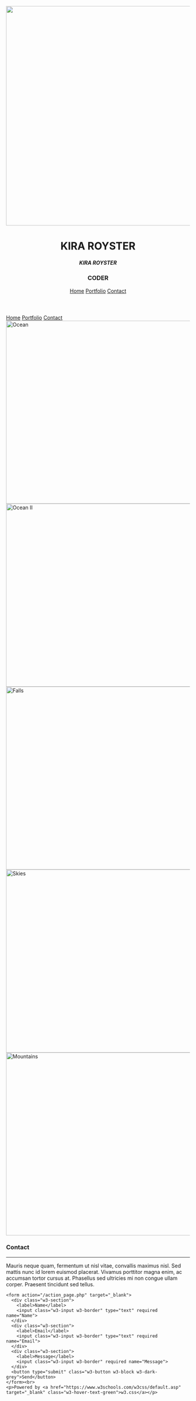 <!DOCTYPE html>
<html>
<title>W3.CSS Template</title>
<meta charset="UTF-8">
<meta name="viewport" content="width=device-width, initial-scale=1">
<link rel="stylesheet" href="https://www.w3schools.com/w3css/4/w3.css">
<body>

<!-- Header -->
<header class="w3-display-container w3-content w3-center" style="max-width:1500px">
  <img class="w3-image" src="/w3images/photographer.jpg" alt="Me" width="1500" height="600">
  <div class="w3-display-middle w3-padding-large w3-border w3-wide w3-text-light-grey w3-center">
    <h1 class="w3-hide-medium w3-hide-small w3-xxxlarge">KIRA ROYSTER</h1>
    <h5 class="w3-hide-large" style="white-space:nowrap">KIRA ROYSTER</h5>
    <h3 class="w3-hide-medium w3-hide-small">CODER</h3>
  </div>
  
  <!-- Navbar (placed at the bottom of the header image) -->
  <div class="w3-bar w3-light-grey w3-round w3-display-bottommiddle w3-hide-small" style="bottom:-16px">
    <a href="#" class="w3-bar-item w3-button">Home</a>
    <a href="#portfolio" class="w3-bar-item w3-button">Portfolio</a>
    <a href="#contact" class="w3-bar-item w3-button">Contact</a>
  </div>
</header>

<!-- Navbar on small screens -->
<div class="w3-center w3-light-grey w3-padding-16 w3-hide-large w3-hide-medium">
<div class="w3-bar w3-light-grey">
  <a href="#" class="w3-bar-item w3-button">Home</a>
  <a href="#portfolio" class="w3-bar-item w3-button">Portfolio</a>
  <a href="#contact" class="w3-bar-item w3-button">Contact</a>
</div>
</div>
<!-- Page content -->
<div class="w3-content w3-padding-large w3-margin-top" id="portfolio">

  <!-- Images (Portfolio) -->
  <img src="/w3images/ocean.jpg" alt="Ocean" class="w3-image" width="1000" height="500">
  <img src="/w3images/ocean2.jpg" alt="Ocean II" class="w3-image w3-margin-top" width="1000" height="500">
  <img src="/w3images/falls2.jpg" alt="Falls" class="w3-image w3-margin-top" width="1000" height="500">
  <img src="/w3images/mountainskies.jpg" alt="Skies" class="w3-image w3-margin-top" width="1000" height="500">
  <img src="/w3images/mountains2.jpg" alt="Mountains" class="w3-image w3-margin-top" width="1000" height="500">

  <!-- Contact -->
  <div class="w3-light-grey w3-padding-large w3-padding-32 w3-margin-top" id="contact">
    <h3 class="w3-center">Contact</h3>
    <hr>
    <p>Mauris neque quam, fermentum ut nisl vitae, convallis maximus nisl. Sed mattis nunc id lorem euismod placerat. Vivamus porttitor magna enim, ac accumsan tortor cursus at. Phasellus sed ultricies mi non congue ullam corper. Praesent tincidunt sed tellus.</p>

    <form action="/action_page.php" target="_blank">
      <div class="w3-section">
        <label>Name</label>
        <input class="w3-input w3-border" type="text" required name="Name">
      </div>
      <div class="w3-section">
        <label>Email</label>
        <input class="w3-input w3-border" type="text" required name="Email">
      </div>
      <div class="w3-section">
        <label>Message</label>
        <input class="w3-input w3-border" required name="Message">
      </div>
      <button type="submit" class="w3-button w3-block w3-dark-grey">Send</button>
    </form><br>
    <p>Powered by <a href="https://www.w3schools.com/w3css/default.asp" target="_blank" class="w3-hover-text-green">w3.css</a></p>

  </div>

<!-- End page content -->
</div>

</body>
</html>

